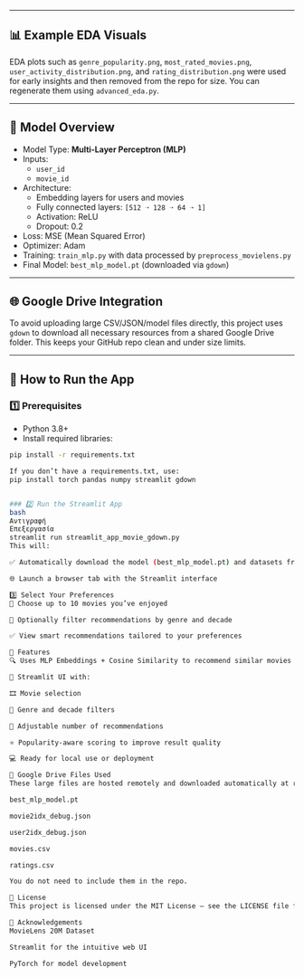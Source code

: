 
---

## 📊 Example EDA Visuals

EDA plots such as `genre_popularity.png`, `most_rated_movies.png`, `user_activity_distribution.png`, and `rating_distribution.png` were used for early insights and then removed from the repo for size. You can regenerate them using `advanced_eda.py`.

---

## 🧠 Model Overview

- Model Type: **Multi-Layer Perceptron (MLP)**
- Inputs:
  - `user_id`
  - `movie_id`
- Architecture:
  - Embedding layers for users and movies
  - Fully connected layers: `[512 ➝ 128 ➝ 64 ➝ 1]`
  - Activation: ReLU
  - Dropout: 0.2
- Loss: MSE (Mean Squared Error)
- Optimizer: Adam
- Training: `train_mlp.py` with data processed by `preprocess_movielens.py`
- Final Model: `best_mlp_model.pt` (downloaded via `gdown`)

---

## 🌐 Google Drive Integration

To avoid uploading large CSV/JSON/model files directly, this project uses `gdown` to download all necessary resources from a shared Google Drive folder. This keeps your GitHub repo clean and under size limits.

---

## 🚀 How to Run the App

### 1️⃣ Prerequisites

- Python 3.8+
- Install required libraries:

```bash
pip install -r requirements.txt

If you don’t have a requirements.txt, use:
pip install torch pandas numpy streamlit gdown


### 2️⃣ Run the Streamlit App
bash
Αντιγραφή
Επεξεργασία
streamlit run streamlit_app_movie_gdown.py
This will:

✅ Automatically download the model (best_mlp_model.pt) and datasets from Google Drive

🌐 Launch a browser tab with the Streamlit interface

3️⃣ Select Your Preferences
🎥 Choose up to 10 movies you’ve enjoyed

🎯 Optionally filter recommendations by genre and decade

✅ View smart recommendations tailored to your preferences

🎉 Features
🔍 Uses MLP Embeddings + Cosine Similarity to recommend similar movies

🧠 Streamlit UI with:

🎞️ Movie selection

🧩 Genre and decade filters

🔢 Adjustable number of recommendations

⭐ Popularity-aware scoring to improve result quality

💻 Ready for local use or deployment

📂 Google Drive Files Used
These large files are hosted remotely and downloaded automatically at runtime:

best_mlp_model.pt

movie2idx_debug.json

user2idx_debug.json

movies.csv

ratings.csv

You do not need to include them in the repo.

📜 License
This project is licensed under the MIT License — see the LICENSE file for details.

🤝 Acknowledgements
MovieLens 20M Dataset

Streamlit for the intuitive web UI

PyTorch for model development
